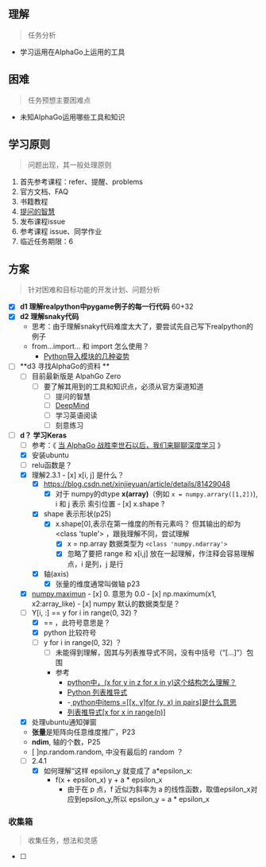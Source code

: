 ## 理解
> 任务分析

- 学习运用在AIphaGo上运用的工具



## 困难
> 任务预想主要困难点

- 未知AIphaGo运用哪些工具和知识



## 学习原则

> 问题出现，其一般处理原则

1. 首先参考课程：refer、提醒、problems
2. 官方文档、FAQ
3. 书籍教程
4. [提问的智慧](https://github.com/DebugUself/How-To-Ask-Questions-The-Smart-Way/blob/master/README-zh_CN.md)
5. 发布课程issue
6. 参考课程 issue、同学作业
7. 临近任务期限：6



## 方案
> 针对困难和目标功能的开发计划、问题分析

- [x] **d1 理解realpython中pygame例子的每一行代码** 60+32
- [x] **d2 理解snaky代码**
  - 思考：由于理解snaky代码难度太大了，要尝试先自己写下realpython的例子
  - from...import... 和 import 怎么使用？
    - [Python导入模块的几种姿势](https://codingpy.com/article/python-import-101/)
- [ ] **d3 寻找AIphaGo的资料 **
    - [ ] 目前最新版是 AlpahGo Zero
        - [ ] 要了解其用到的工具和知识点，必须从官方渠道知道
            - [ ] 提问的智慧
            - [ ] [DeepMind](https://deepmind.com)
            - [ ] 学习英语阅读
            - [ ] 刻意练习
- [ ] **d？ 学习Keras**
     - [ ] 参考：《 [当 AlphaGo 战胜李世石以后，我们来聊聊深度学习](https://www.infoq.cn/article/Lets-talk-about-deep-learning.) 》
     - [x] 安装ubuntu
     - [ ] relu函数是？
     - [x] 理解2.3.1
      - [x] x[i, j] 是什么？
        - [x] https://blog.csdn.net/xinjieyuan/article/details/81429048
          - [x] ​对于 numpy的dtype **x(array)**（例如 `x = numpy.arrary([1,2])`), i 和 j 表示 索引位置
      - [x] x.shape ?
        - [x] shape 表示形状(p25)
          - [x] x.shape[0],表示在第一维度的所有元素吗？ 但其输出的却为 <class 'tuple'> ，跟我理解不同，尝试理解
            - [x] x = np.array 数据类型为 `<class 'numpy.ndarray'>`
            - [x] 忽略了要把 range 和 x[i,j] 放在一起理解，作注释会容易理解点，i 是列，j 是行
        - [x] 轴(axis)
          - [x] 张量的维度通常叫做轴 p23
     - [x] [numpy.maximun](https://docs.scipy.org/doc/numpy/reference/generated/numpy.maximum.html)
      - [x] 0. 意思为 0.0
      - [x] np.maximum(x1, x2:array_like)
      - [x] numpy 默认的数据类型是？
     - [ ] Y[i, :] == y for i in range(0, 32) ?
          - [x] == ，此符号意思是？
          - [x] python 比较符号
          - [ ] y for i in range(0, 32) ？
            - [ ] 未能得到理解，因其与列表推导式不同，没有中括号（“[...]”）包围
            - 参考
              - [python中，(x for y in z for x in y)这个结构怎么理解？](https://blog.csdn.net/weixin_42427638/article/details/85261284)
              - [Python 列表推导式](https://www.runoob.com/note/15802)
              - -[ python中items =[[x, y]for (y, x) in pairs]是什么意思](https://ask.csdn.net/questions/652782)
              - [列表推导式[x for x in range(n)]](https://blog.csdn.net/liukai2918/article/details/80428441)
     - [x] 处理ubuntu通知弹窗
     - **张量**是矩阵向任意维度推广，P23
     - **ndim**, 轴的个数，P25
     - [ ]np.random.random, 中没有最后的 random ？ 
     - [ ] 2.4.1
       - [x] 如何理解“这样 epsilon_y 就变成了 a*epsilon_x: 
         - f(x + epsilon_x) y + a * epsilon_x
           - 由于在 p 点，f 近似为斜率为 a 的线性函数，取值epsilon_x对应到epsilon_y,所以 epsilon_y = a * epsilon_x


### 收集箱

> 收集任务，想法和灵感


- [ ] 